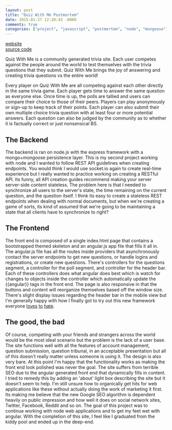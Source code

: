 ```yaml
---
layout: post
title: "Quiz With Me Postmortem"
date: 2015-01-27 12:20:43 -0800
comments: true
categories: ["project", "javascript", "postmortem", "node", "mongoose"]
---
```


<a href="http://quiz.jasonjl.me">website</a>   
<a href="">source code</a>   

Quiz With Me is a community generated trivia site. Each user competes against the people around the world to test themselves with the trivia questions that they submit. Quiz With Me brings the joy of answering and creating trivia questions vs the entire world!
 
<!-- more --> 

Every player on Quiz With Me are all competing against each other directly in the same trivia game. Each player gets time to answer the same question as everyone else. Once time is up, the polls are tallied and users can compare their choice to those of their peers. Players can play anonymously or sign-up to keep track of their points. Each player can also submit their own multiple choice trivia question with at least four or more potential answers. Each question can also be judged by the community as to whether it is factually correct or just nonsensical BS. 

<h2>The Backend</h2>
The backend is ran on node.js with the express framework with a mongo+mongoose persistence layer.  This is my second project working with node and I wanted to follow REST API guidelines when creating endpoints. You would think I would use socket.io again to create real-time experience but I really wanted to practice working on creating a RESTful API. Its funny, all API creation guides recommend making your server server-side content stateless.  The problem here is that I needed to synchronize all users to the server's state, the time remaining on the current question, and the question itself. I think its easy to create a stateless REST endpoints when dealing with normal documents, but when we're creating a game of sorts, its kind of assumed that we're going to be maintaining a state that all clients have to synchronize to right?
 
<h2>The Frontend</h2>
The front end is composed of a single index.html page that contains a bootstrapped themed skeleton and an angular.js app file that fills it all in.  The angular.js file has all the routes inside providers that asynchronously contact the server endpoints to get new questions, or handle logins and registrations, or create new questions. There's controllers for the questions segment, a controller for the poll segment, and controller for the header bar.  Each of these controllers does what angular does best which is watch for changes to objects inside the controller which automatically update the {{angular}} tags in the front end. The page is also responsive in that the buttons and content will reorganize themselves based off the window size.  There's slight display issues regarding the header bar in the mobile view but I'm generally happy with how I finally got to try out this new framework everyone <a href="http://larseidnes.com/2014/11/05/angularjs-the-bad-parts/">loves</a> <a href="https://medium.com/este-js-framework/whats-wrong-with-angular-js-97b0a787f903">to</a> <a href="http://www.thoughtworks.com/insights/blog/angularjs-bad-bits">hate</a>.
 
<h2>The good, the bad</h2>
Of course, competing with your friends and strangers across the world would be the most ideal scenario but the problem is the lack of a user base.  The site functions well with all the features of account management, question submission, question tribunal, in an acceptable presentation but all of this doesn't really matter unless someone is using it.  The design is also very bare. At this point I'm happy that the functionality works as making the front end look polished was never the goal. The site suffers from terrible SEO due to the angular generated front end that dynamically fills in content. I tried to remedy this by adding an 'about' light box describing the site but it doesn't seem to help. I'm still unsure how to organically get hits for web applications like these without actually doing the work of marketing it first. Its making me believe that the new Google SEO algorithm is dependent heavily on public impression and how well it does on social network sites, Twitter, Facebook, Reddit and so on. The goal of this project was to continue working with node web applications and to get my feet wet with angular.  With the completion of this site, I feel like I graduated from the kiddy pool and ended up in the deep-end.